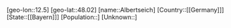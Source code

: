 ﻿---
location: [48.02,12.5]
type: City
tags:
- geo/City


SpocWebEntityId: 28715
isDeleted: false
confidential: public

---
[geo-lon::12.5]
[geo-lat::48.02]
[name::Albertseich]
[Country::[[Germany]]]
[State::[[Bayern]]]
[Population::]
[Unknown::]

